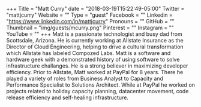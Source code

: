 +++
Title = "Matt Curry"
date = "2018-03-19T15:22:49-05:00"
Twitter = "mattjcurry"
Website = ""
Type = "guest"
Facebook = ""
Linkedin = "https://www.linkedin.com/in/mattjcurry"
Pronouns = ""
GitHub = ""
Thumbnail = "img/guests/mcurry.png"
Pinterest = ""
Instagram = ""
YouTube = ""
+++
Matt is a passionate technologist and busy dad from Scottsdale, Arizona. He is currently working at Allstate Insurance as the Director of Cloud Engineering, helping to drive a cultural transformation which Allstate has labeled Compozed Labs. Matt is a software and hardware geek with a demonstrated history of using software to solve infrastructure challanges. He is a strong believer in maximizing developer efficiency. Prior to Allstate, Matt worked at PayPal for 8 years. There he played a variety of roles from Business Analyst to Capacity and Performance Specialist to Solutions Architect. While at PayPal he worked on projects related to holiday capacity planning, datacenter movement, code release efficiency and self-healing infrastructure.
